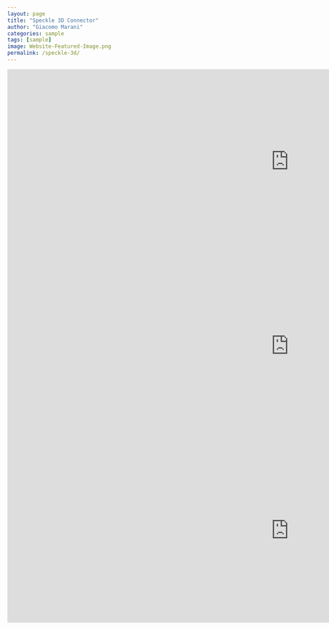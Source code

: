 ```yaml
---
layout: page
title: "Speckle 3D Connector"
author: "Giacomo Marani"
categories: sample
tags: [sample]
image: Website-Featured-Image.png
permalink: /speckle-3d/
---
```


<style>
  .page-content iframe {
    display: block;
    margin: 20px auto;
    max-width: 100%;
    width: 1280px !important;
    height: 720px !important; /* Altezza specifica per l'iframe */
    border: 1px solid #ddd; /* Bordo opzionale */
  }
</style>

<iframe title="Speckle" src="https://app.speckle.systems/projects/86d4d1ad64/models/5eb143b663#embed=%7B%22isEnabled%22%3Atrue%7D" width="1280" height="420" frameborder="0"></iframe>

<iframe title="Speckle" src="https://app.speckle.systems/projects/86d4d1ad64/models/cf21bc8b8a#embed=%7B%22isEnabled%22%3Atrue%7D" width="1280" height="420" frameborder="0"></iframe>

<iframe title="Speckle" src="https://app.speckle.systems/projects/86d4d1ad64/models/0c6e7dac45#embed=%7B%22isEnabled%22%3Atrue%7D" width="1280" height="420" frameborder="0"></iframe>
